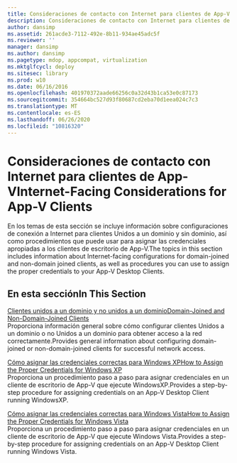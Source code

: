 ```yaml
---
title: Consideraciones de contacto con Internet para clientes de App-V
description: Consideraciones de contacto con Internet para clientes de App-V
author: dansimp
ms.assetid: 261acde3-7112-492e-8b11-934ae45adc5f
ms.reviewer: ''
manager: dansimp
ms.author: dansimp
ms.pagetype: mdop, appcompat, virtualization
ms.mktglfcycl: deploy
ms.sitesec: library
ms.prod: w10
ms.date: 06/16/2016
ms.openlocfilehash: 401970372aade66256c0a32d43b1ca53e0c87173
ms.sourcegitcommit: 354664bc527d93f80687cd2eba70d1eea024c7c3
ms.translationtype: MT
ms.contentlocale: es-ES
ms.lasthandoff: 06/26/2020
ms.locfileid: "10816320"
---
```

# <span data-ttu-id="c80c4-103">Consideraciones de contacto con Internet para clientes de App-V</span><span class="sxs-lookup"><span data-stu-id="c80c4-103">Internet-Facing Considerations for App-V Clients</span></span>


<span data-ttu-id="c80c4-104">En los temas de esta sección se incluye información sobre configuraciones de conexión a Internet para clientes Unidos a un dominio y sin dominio, así como procedimientos que puede usar para asignar las credenciales apropiadas a los clientes de escritorio de App-V.</span><span class="sxs-lookup"><span data-stu-id="c80c4-104">The topics in this section includes information about Internet-facing configurations for domain-joined and non-domain joined clients, as well as procedures you can use to assign the proper credentials to your App-V Desktop Clients.</span></span>

## <span data-ttu-id="c80c4-105">En esta sección</span><span class="sxs-lookup"><span data-stu-id="c80c4-105">In This Section</span></span>


<a href="" id="domain-joined-and-non-domain-joined-clients"></a>[<span data-ttu-id="c80c4-106">Clientes unidos a un dominio y no unidos a un dominio</span><span class="sxs-lookup"><span data-stu-id="c80c4-106">Domain-Joined and Non-Domain-Joined Clients</span></span>](domain-joined-and-non-domain-joined-clients.md)  
<span data-ttu-id="c80c4-107">Proporciona información general sobre cómo configurar clientes Unidos a un dominio o no Unidos a un dominio para obtener acceso a la red correctamente.</span><span class="sxs-lookup"><span data-stu-id="c80c4-107">Provides general information about configuring domain-joined or non-domain-joined clients for successful network access.</span></span>

<a href="" id="how-to-assign--the-proper-credentials-for-windows-xp"></a>[<span data-ttu-id="c80c4-108">Cómo asignar las credenciales correctas para Windows XP</span><span class="sxs-lookup"><span data-stu-id="c80c4-108">How to Assign the Proper Credentials for Windows XP</span></span>](how-to-assign--the-proper-credentials-for-windows-xp.md)  
<span data-ttu-id="c80c4-109">Proporciona un procedimiento paso a paso para asignar credenciales en un cliente de escritorio de App-V que ejecute WindowsXP.</span><span class="sxs-lookup"><span data-stu-id="c80c4-109">Provides a step-by-step procedure for assigning credentials on an App-V Desktop Client running WindowsXP.</span></span>

<a href="" id="how-to-assign--the-proper-credentials-for-windows-vista"></a>[<span data-ttu-id="c80c4-110">Cómo asignar las credenciales correctas para Windows Vista</span><span class="sxs-lookup"><span data-stu-id="c80c4-110">How to Assign the Proper Credentials for Windows Vista</span></span>](how-to-assign--the-proper-credentials-for-windows-vista.md)  
<span data-ttu-id="c80c4-111">Proporciona un procedimiento paso a paso para asignar credenciales en un cliente de escritorio de App-V que ejecute Windows Vista.</span><span class="sxs-lookup"><span data-stu-id="c80c4-111">Provides a step-by-step procedure for assigning credentials on an App-V Desktop Client running Windows Vista.</span></span>

 

 





